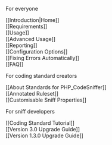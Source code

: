 For everyone

[[Introduction|Home]]  
[[Requirements]]  
[[Usage]]  
[[Advanced Usage]]  
[[Reporting]]  
[[Configuration Options]]  
[[Fixing Errors Automatically]]  
[[FAQ]]  

For coding standard creators

[[About Standards for PHP_CodeSniffer]]  
[[Annotated Ruleset]]  
[[Customisable Sniff Properties]]

For sniff developers

[[Coding Standard Tutorial]]  
[[Version 3.0 Upgrade Guide]]  
[[Version 1.3.0 Upgrade Guide]]  